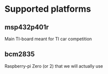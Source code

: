 # Supported platforms

## msp432p401r
Main TI-board meant for TI car competition

## bcm2835
Raspberry-pi Zero (or 2) that we will actually use

